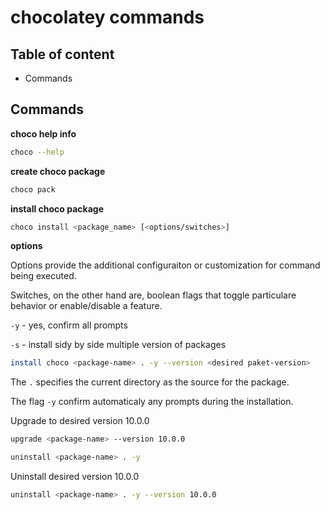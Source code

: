 # chocolatey commands

## Table of content
* Commands

## Commands

**choco help info**

```bash
choco --help
```

**create choco package**

```bash
choco pack
```

**install choco package**

```bash
choco install <package_name> [<options/switches>]
```

**options**

Options provide the additional configuraiton or customization for command being executed.

Switches, on the other hand are, boolean flags that toggle particulare behavior or enable/disable a feature. 

`-y` - yes, confirm all prompts

`-s` - install sidy by side multiple version of packages


```bash
install choco <package-name> . -y --version <desired paket-version>
```

The `.` specifies the current directory as the source for the package.

The flag `-y` confirm automaticaly any prompts during the installation.

Upgrade to desired version 10.0.0

```bash
upgrade <package-name> --version 10.0.0
```

```bash
uninstall <package-name> . -y
```

Uninstall desired version 10.0.0

```bash
uninstall <package-name> . -y --version 10.0.0
```
